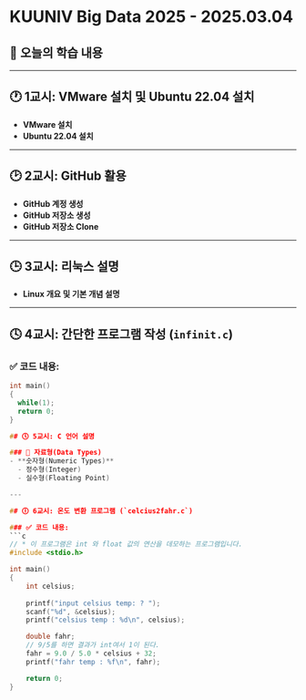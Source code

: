 # KUUNIV Big Data 2025 - 2025.03.04

## 📌 오늘의 학습 내용

---

## 🕐 1교시: VMware 설치 및 Ubuntu 22.04 설치
- **VMware 설치**
- **Ubuntu 22.04 설치**

---

## 🕑 2교시: GitHub 활용
- **GitHub 계정 생성**
- **GitHub 저장소 생성**
- **GitHub 저장소 Clone**

---

## 🕒 3교시: 리눅스 설명
- **Linux 개요 및 기본 개념 설명**

---

## 🕓 4교시: 간단한 프로그램 작성 (`infinit.c`)

### ✅ 코드 내용:
```c
int main()
{
  while(1);
  return 0;
}

## 🕔 5교시: C 언어 설명

### 🔹 자료형(Data Types)
- **숫자형(Numeric Types)**
  - 정수형(Integer)
  - 실수형(Floating Point)

---

## 🕕 6교시: 온도 변환 프로그램 (`celcius2fahr.c`)

### ✅ 코드 내용:
```c
// * 이 프로그램은 int 와 float 값의 연산을 데모하는 프로그램입니다.
#include <stdio.h>

int main()
{
    int celsius;
    
    printf("input celsius temp: ? ");
    scanf("%d", &celsius);
    printf("celsius temp : %d\n", celsius);

    double fahr;
    // 9/5를 하면 결과가 int여서 1이 된다.
    fahr = 9.0 / 5.0 * celsius + 32;
    printf("fahr temp : %f\n", fahr);

    return 0;
}



